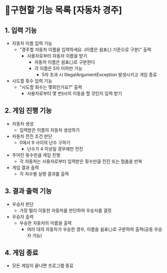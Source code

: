 # 🚗구현할 기능 목록 [자동차 경주]

## 1. 입력 기능
- 자동차 이름 입력 기능
  - "경주할 자동차 이름을 입력하세요. (이름은 쉼표(,) 기준으로 구분)" 출력
    - 사용자로부터 자동차 이름을 받기
      - 자동차 이름은 쉼표(,)로 구분한다
      - 각 이름은 5자 이하만 가능
        - 5자 초과 시 IllegalArgumentException 발생시키고 게임 종료
- 시도할 횟수 입력 기능
  - "시도할 회수는 몇회인가요?" 출력
    - 사용자로부터 몇 번(n)의 이동을 할 것인지 입력 받기

## 2. 게임 진행 기능
- 자동차 생성
    - 입력받은 이름의 자동차 생성하기
- 자동차 전진 조건 판단
  - 0에서 9 사이의 난수 구하기
    - 난수가 4 이상일 경우에만 전진
- 주어진 횟수만큼 게임 진행
  - 각 자동차는 사용자로부터 입력받은 횟수만큼 전진 또는 멈춤을 반복
- 게임 결과 출력
  - 각 차수별 실행 결과를 출력

## 3. 결과 출력 기능
- 우승자 판단
  - 가장 멀리 이동한 자동차를 판단하여 우승자를 결정
- 우승자 출력
  - 우승한 자동차의 이름을 출력
    - 여러 대의 자동차가 우승한 경우, 이름을 쉼표(,)로 구분하여 출력(공동 우승자 가능)

## 4. 게임 종료
   - 모든 게임이 끝나면 프로그램 종료